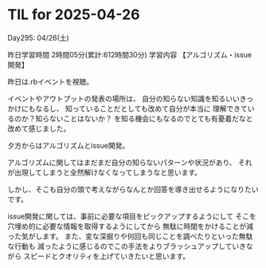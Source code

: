 # TIL for 2025-04-26
Day295: 04/26(土)

昨日学習時間 2時間05分(累計:612時間30分)
学習内容 【アルゴリズム・issue開発】

昨日は.rbイベントを視聴。

イベントやアウトプットの発表の場所は、
自分の知らない知識を知るいいきっかけにもなるし、
知っていることだとしても改めて自分が本当に
理解できているのか？知らないことはないか？
を知る機会にもなるのでとても有憂着だなと改めて感じました。

夕方からはアルゴリズムとissue開発。

アルゴリズムに関してはまだまだ自分の知らないパターンや状況があり、
それが出現してしまうと全然解けなくなってしまうなと思います。

しかし、そこも自分の頭で考えながらなんとか回答を導き出せるようになりたいです。

issue開発に関しては、事前に必要な項目をピックアップするようにして
そこを穴埋め的に必要な情報を取得するようにしてから
無駄に時間をかけることが減った気がします。
また、変な深掘りや何回も同じことを調べたりといった無駄な行動も
減ったように感じるのでこの手法をよりブラッシュアップしていきながら
スピードとクオリティを上げていきたいと思います。